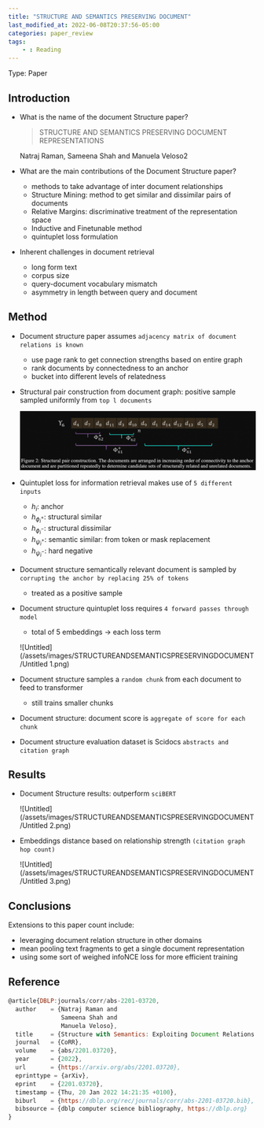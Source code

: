 ```yaml
---
title: "STRUCTURE AND SEMANTICS PRESERVING DOCUMENT"
last_modified_at: 2022-06-08T20:37:56-05:00
categories: paper_review
tags:
    - : Reading
---
```

Type: Paper

## Introduction

- What is the name of the document Structure paper?
    
    > STRUCTURE AND SEMANTICS PRESERVING DOCUMENT
    REPRESENTATIONS
    > 
    
    Natraj Raman, Sameena Shah and Manuela Veloso2
    
- What are the main contributions of the Document Structure paper?
    - methods to take advantage of inter document relationships
    - Structure Mining: method to get similar and dissimilar pairs of documents
    - Relative Margins: discriminative treatment of the representation space
    - Inductive and Finetunable method
    - quintuplet loss formulation
- Inherent challenges in document retrieval
    - long form text
    - corpus size
    - query-document vocabulary mismatch
    - asymmetry in length between query and document

## Method

- Document structure paper assumes `adjacency matrix of document relations is known`
    - use page rank to get connection strengths based on entire graph
    - rank documents by connectedness to an anchor
    - bucket into different levels of relatedness
- Structural pair construction from document graph: positive sample sampled uniformly  from `top l documents`
    
    ![Untitled](/assets/images/STRUCTUREANDSEMANTICSPRESERVINGDOCUMENT/Untitled.png)
    
- Quintuplet loss for information retrieval makes use of `5 different inputs`
    - $h_i$: anchor
    - $h_{\phi_i^+}$: structural similar
    - $h_{\phi_i^-}$: structural dissimilar
    - $h_{\psi_i^+}$: semantic similar: from token or mask replacement
    - $h_{\psi_i^-}$: hard negative
- Document structure semantically relevant document is sampled by `corrupting the anchor by replacing 25% of tokens`
    - treated as a positive sample
- Document structure quintuplet loss requires `4 forward passes through model`
    - total of 5 embeddings → each loss term
    
    ![Untitled](/assets/images/STRUCTUREANDSEMANTICSPRESERVINGDOCUMENT/Untitled 1.png)
    
- Document structure samples a `random chunk` from each document to feed to transformer
    - still trains smaller chunks
    
- Document structure: document score is `aggregate of score for each chunk`
    
    
- Document structure evaluation dataset is Scidocs `abstracts and citation graph`

## Results

- Document Structure results: outperform `sciBERT`
    
    ![Untitled](/assets/images/STRUCTUREANDSEMANTICSPRESERVINGDOCUMENT/Untitled 2.png)
    
- Embeddings distance based on relationship strength `(citation graph hop count)`
    
    ![Untitled](/assets/images/STRUCTUREANDSEMANTICSPRESERVINGDOCUMENT/Untitled 3.png)
    

## Conclusions

Extensions to this paper count include:

- leveraging document relation structure in other domains
- mean pooling text fragments to get a single document representation
- using some sort of weighed infoNCE loss for more efficient training

## Reference

```jsx
@article{DBLP:journals/corr/abs-2201-03720,
  author    = {Natraj Raman and
               Sameena Shah and
               Manuela Veloso},
  title     = {Structure with Semantics: Exploiting Document Relations for Retrieval},
  journal   = {CoRR},
  volume    = {abs/2201.03720},
  year      = {2022},
  url       = {https://arxiv.org/abs/2201.03720},
  eprinttype = {arXiv},
  eprint    = {2201.03720},
  timestamp = {Thu, 20 Jan 2022 14:21:35 +0100},
  biburl    = {https://dblp.org/rec/journals/corr/abs-2201-03720.bib},
  bibsource = {dblp computer science bibliography, https://dblp.org}
}
```